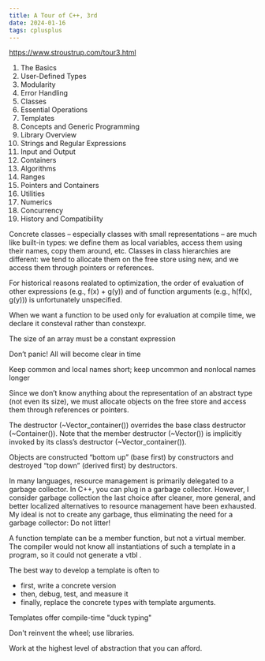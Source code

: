 ```yaml
---
title: A Tour of C++, 3rd
date: 2024-01-16
tags: cplusplus
---
```


<https://www.stroustrup.com/tour3.html>

1. The Basics
2. User-Defined Types
3. Modularity
4. Error Handling
5. Classes
6. Essential Operations
7. Templates
8. Concepts and Generic Programming
9. Library Overview
10. Strings and Regular Expressions
11. Input and Output
12. Containers
13. Algorithms
14. Ranges
15. Pointers and Containers
16. Utilities
17. Numerics
18. Concurrency
19. History and Compatibility

Concrete classes – especially classes with small representations – are much like built-in types:
we define them as local variables, access them using their names, copy them around, etc.
Classes in class hierarchies are different: we tend to allocate them on the free store using new,
and we access them through pointers or references.

For historical reasons realated to optimization,
the order of evaluation of other expressions (e.g., f(x) + g(y))
and of function arguments (e.g., h(f(x), g(y))) is unfortunately unspecified.

When we want a function to be used only for evaluation at compile time,
we declare it consteval rather than constexpr.

The size of an array must be a constant expression

Don’t panic! All will become clear in time

Keep common and local names short; keep uncommon and nonlocal names longer

Since we don’t know anything about the representation of an abstract type (not even its size),
we must allocate objects on the free store and access them through references or pointers.

The destructor (~Vector_container()) overrides the base class destructor (~Container()).
Note that the member destructor (~Vector()) is implicitly invoked by its class’s destructor
(~Vector_container()).

Objects are constructed “bottom up” (base first) by constructors
and destroyed “top down” (derived first) by destructors.

In many languages, resource management is primarily delegated to a garbage collector.
In C++, you can plug in a garbage collector.
However, I consider garbage collection the last choice after cleaner, more general,
and better localized alternatives to resource management have been exhausted.
My ideal is not to create any garbage, thus eliminating the need for a garbage collector: Do not litter!

A function template can be a member function, but not a virtual member.
The compiler would not know all instantiations of such a template in a program,
so it could not generate a vtbl .

The best way to develop a template is often to
- first, write a concrete version
- then, debug, test, and measure it
- finally, replace the concrete types with template arguments.

Templates offer compile-time "duck typing"

Don't reinvent the wheel; use libraries.

Work at the highest level of abstraction that you can afford.
